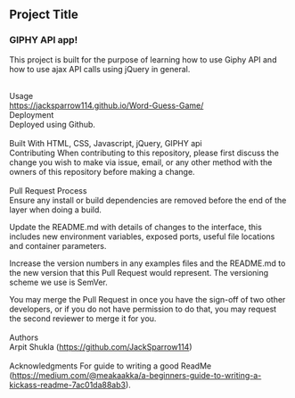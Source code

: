 <h2>Project Title</h2> <h3>GIPHY API app!</h3>
This project is built for the purpose of learning how to use Giphy API and how to use ajax API calls using jQuery in general.<br><br>

Usage<br> 
https://jacksparrow114.github.io/Word-Guess-Game/
<br>
Deployment<br> Deployed using Github.
<br><br>
Built With HTML, CSS, Javascript, jQuery, GIPHY api
<br>
Contributing When contributing to this repository, please first discuss the change you wish to make via issue, email, or any other method with the owners of this repository before making a change.
<br><br>
Pull Request Process
<br>
Ensure any install or build dependencies are removed before the end of the layer when doing a build.

Update the README.md with details of changes to the interface, this includes new environment variables, exposed ports, useful file locations and container parameters.

Increase the version numbers in any examples files and the README.md to the new version that this Pull Request would represent. The versioning scheme we use is SemVer.

You may merge the Pull Request in once you have the sign-off of two other developers, or if you do not have permission to do that, you may request the second reviewer to merge it for you.
<br><br>
Authors<br> 
Arpit Shukla (https://github.com/JackSparrow114)
<br><br>
Acknowledgments For guide to writing a good ReadMe (https://medium.com/@meakaakka/a-beginners-guide-to-writing-a-kickass-readme-7ac01da88ab3).
